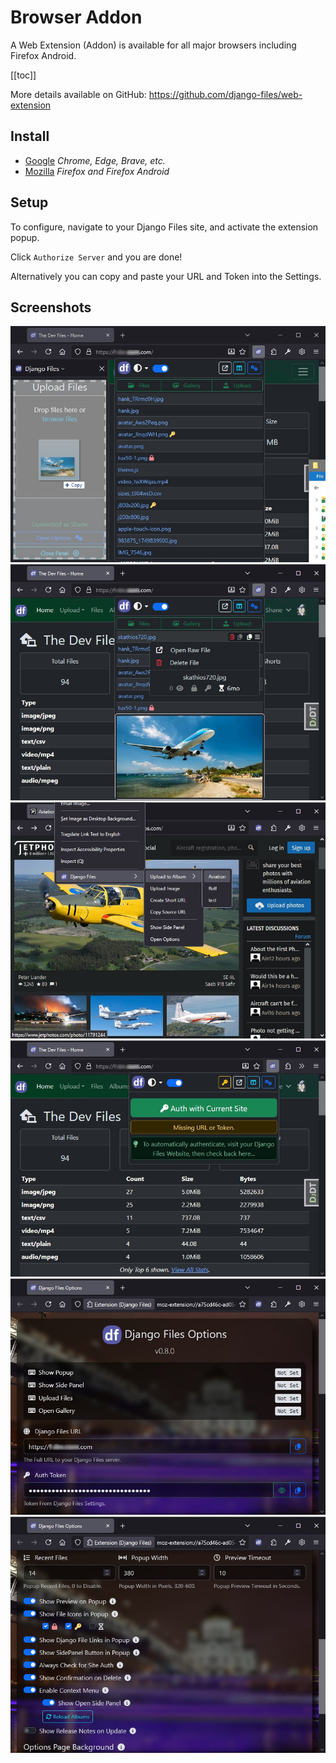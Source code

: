 # Browser Addon

A Web Extension (Addon) is available for all major browsers including Firefox Android.

[[toc]]

More details available on GitHub: https://github.com/django-files/web-extension

## Install

- [Google](https://chromewebstore.google.com/detail/django-files/abpbiefojfkekhkjnpakpekkpeibnjej) _Chrome, Edge, Brave, etc._
- [Mozilla](https://addons.mozilla.org/addon/django-files) _Firefox and Firefox Android_

## Setup

To configure, navigate to your Django Files site, and activate the extension popup.

Click `Authorize Server` and you are done!

Alternatively you can copy and paste your URL and Token into the Settings.

## Screenshots

<!--suppress HtmlUnknownTag -->
<ClientOnly>
<Swiper
    :modules="[Keyboard, Navigation, Pagination, EffectCoverflow]"
    :slides-per-view="1"
    :pagination="{ clickable: true, type: 'fraction' }"
    :coverflowEffect="{ slideShadows: false }"
    :keyboard="true"
    :navigation="true"
    :grabCursor="true"
    :loop="true"
    :lazyPreloadPrevNext="1"
    :effect="'coverflow'"
    class="swiper">
<SwiperSlide><img src="https://raw.githubusercontent.com/django-files/repo-images/refs/heads/master/web-extension/docs/1.jpg" alt="Screenshot" loading="lazy" /></SwiperSlide>
<SwiperSlide><img src="https://raw.githubusercontent.com/django-files/repo-images/refs/heads/master/web-extension/docs/2.jpg" alt="Screenshot" loading="lazy" /></SwiperSlide>
<SwiperSlide><img src="https://raw.githubusercontent.com/django-files/repo-images/refs/heads/master/web-extension/docs/3.jpg" alt="Screenshot" loading="lazy" /></SwiperSlide>
<SwiperSlide><img src="https://raw.githubusercontent.com/django-files/repo-images/refs/heads/master/web-extension/docs/4.jpg" alt="Screenshot" loading="lazy" /></SwiperSlide>
<SwiperSlide><img src="https://raw.githubusercontent.com/django-files/repo-images/refs/heads/master/web-extension/docs/5.jpg" alt="Screenshot" loading="lazy" /></SwiperSlide>
<SwiperSlide><img src="https://raw.githubusercontent.com/django-files/repo-images/refs/heads/master/web-extension/docs/6.jpg" alt="Screenshot" loading="lazy" /></SwiperSlide>
</Swiper>
</ClientOnly>
